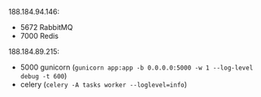 188.184.94.146:
- 5672 RabbitMQ
- 7000 Redis

188.184.89.215:
- 5000 gunicorn (`gunicorn app:app -b 0.0.0.0:5000 -w 1 --log-level debug -t 600`)
- celery (`celery -A tasks worker --loglevel=info`)

